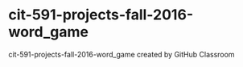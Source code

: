 # cit-591-projects-fall-2016-word_game
cit-591-projects-fall-2016-word_game created by GitHub Classroom
